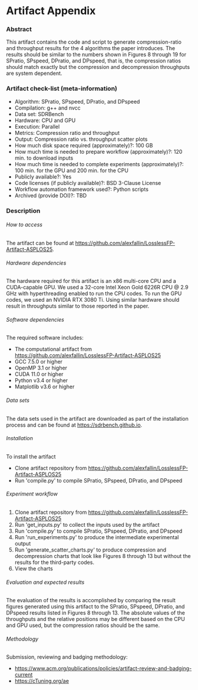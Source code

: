 # Artifact Appendix
### Abstract
This artifact contains the code and script to generate compression-ratio and throughput results for the 4 algorithms the paper introduces. The results should be similar to the numbers shown in Figures 8 through 19 for SPratio, SPspeed, DPratio, and DPspeed, that is, the compression ratios should match exactly but the compression and decompression throughputs are system dependent.

### Artifact check-list (meta-information)
  - Algorithm: SPratio, SPspeed, DPratio, and DPspeed
  - Compilation: g++ and nvcc
  - Data set: SDRBench
  - Hardware: CPU and GPU
  - Execution: Parallel
  - Metrics: Compression ratio and throughput
  - Output: Compression ratio vs. throughput scatter plots
  - How much disk space required (approximately)?: 100 GB
  - How much time is needed to prepare workflow (approximately)?: 120 min. to download inputs
  - How much time is needed to complete experiments (approximately)?: 100 min. for the GPU and 200 min. for the CPU
  - Publicly available?: Yes
  - Code licenses (if publicly available)?: BSD 3-Clause License
  - Workflow automation framework used?: Python scripts
  - Archived (provide DOI)?: TBD


### Description
###### How to access
The artifact can be found at https://github.com/alexfallin/LosslessFP-Artifact-ASPLOS25.

###### Hardware dependencies
The hardware required for this artifact is an x86 multi-core CPU and a CUDA-capable GPU. We used a 32-core Intel Xeon Gold 6226R CPU @ 2.9 GHz with hyperthreading enabled to run the CPU codes. To run the GPU codes, we used an NVIDIA RTX 3080 Ti. Using similar hardware should result in throughputs similar to those reported in the paper.

###### Software dependencies
The required software includes:
- The computational artifact from https://github.com/alexfallin/LosslessFP-Artifact-ASPLOS25
- GCC 7.5.0 or higher
- OpenMP 3.1 or higher
- CUDA 11.0 or higher
- Python v3.4 or higher
- Matplotlib v3.6 or higher


###### Data sets
The data sets used in the artifact are downloaded as part of the installation process and can be found at https://sdrbench.github.io.

###### Installation
To install the artifact
- Clone artifact repository from https://github.com/alexfallin/LosslessFP-Artifact-ASPLOS25
- Run 'compile.py' to compile SPratio, SPspeed, DPratio, and DPspeed

###### Experiment workflow
1. Clone artifact repository from https://github.com/alexfallin/LosslessFP-Artifact-ASPLOS25
2. Run 'get\_inputs.py' to collect the inputs used by the artifact
3. Run 'compile.py' to compile SPratio, SPspeed, DPratio, and DPspeed
4. Run 'run\_experiments.py' to produce the intermediate experimental output
5. Run 'generate\_scatter\_charts.py' to produce compression and decompression charts that look like Figures 8 through 13 but without the results for the third-party codes.
6. View the charts

###### Evaluation and expected results

The evaluation of the results is accomplished by comparing the result figures generated using this artifact to the SPratio, SPspeed, DPratio, and DPspeed results listed in Figures 8 through 13. The absolute values of the throughputs and the relative positions may be different based on the CPU and GPU used, but the compression ratios should be the same.

###### Methodology

Submission, reviewing and badging methodology:
- https://www.acm.org/publications/policies/artifact-review-and-badging-current
- https://cTuning.org/ae
